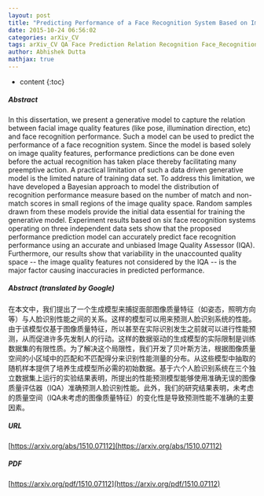 ```yaml
---
layout: post
title: "Predicting Performance of a Face Recognition System Based on Image Quality"
date: 2015-10-24 06:56:02
categories: arXiv_CV
tags: arXiv_CV QA Face Prediction Relation Recognition Face_Recognition
author: Abhishek Dutta
mathjax: true
---
```


* content
{:toc}

##### Abstract
In this dissertation, we present a generative model to capture the relation between facial image quality features (like pose, illumination direction, etc) and face recognition performance. Such a model can be used to predict the performance of a face recognition system. Since the model is based solely on image quality features, performance predictions can be done even before the actual recognition has taken place thereby facilitating many preemptive action. A practical limitation of such a data driven generative model is the limited nature of training data set. To address this limitation, we have developed a Bayesian approach to model the distribution of recognition performance measure based on the number of match and non-match scores in small regions of the image quality space. Random samples drawn from these models provide the initial data essential for training the generative model. Experiment results based on six face recognition systems operating on three independent data sets show that the proposed performance prediction model can accurately predict face recognition performance using an accurate and unbiased Image Quality Assessor (IQA). Furthermore, our results show that variability in the unaccounted quality space -- the image quality features not considered by the IQA -- is the major factor causing inaccuracies in predicted performance.

##### Abstract (translated by Google)
在本文中，我们提出了一个生成模型来捕捉面部图像质量特征（如姿态，照明方向等）与人脸识别性能之间的关系。这样的模型可以用来预测人脸识别系统的性能。由于该模型仅基于图像质量特征，所以甚至在实际识别发生之前就可以进行性能预测，从而促进许多先发制人的行动。这样的数据驱动的生成模型的实际限制是训练数据集的有限性质。为了解决这个局限性，我们开发了贝叶斯方法，根据图像质量空间的小区域中的匹配和不匹配得分来识别性能测量的分布。从这些模型中抽取的随机样本提供了培养生成模型所必需的初始数据。基于六个人脸识别系统在三个独立数据集上运行的实验结果表明，所提出的性能预测模型能够使用准确无误的图像质量评估器（IQA）准确预测人脸识别性能。此外，我们的研究结果表明，未考虑的质量空间（IQA未考虑的图像质量特征）的变化性是导致预测性能不准确的主要因素。

##### URL
[https://arxiv.org/abs/1510.07112](https://arxiv.org/abs/1510.07112)

##### PDF
[https://arxiv.org/pdf/1510.07112](https://arxiv.org/pdf/1510.07112)


